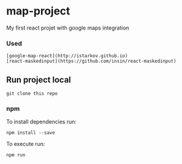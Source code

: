 # map-project
My first react projet with google maps integration

### Used

```
[google-map-react](http://istarkov.github.io)
[react-maskedinput](https://github.com/insin/react-maskedinput)
```


## Run project local

```
git clone this repo
```


### npm

To install dependencies run:

```
npm install --save
```

To execute run:

```
npm run
```
